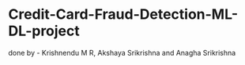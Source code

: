 # Credit-Card-Fraud-Detection-ML-DL-project

done by - Krishnendu M R, 
          Akshaya Srikrishna and 
          Anagha Srikrishna
